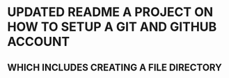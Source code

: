 ﻿# UPDATED README A PROJECT ON HOW TO SETUP A GIT AND GITHUB ACCOUNT
## WHICH INCLUDES CREATING A FILE DIRECTORY
